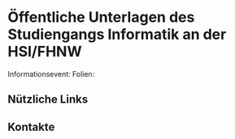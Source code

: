 # Öffentliche Unterlagen des Studiengangs Informatik an der HSI/FHNW

Informationsevent: 
Folien: 

## Nützliche Links


## Kontakte
